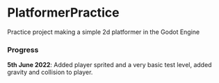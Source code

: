 # PlatformerPractice
Practice project making a simple 2d platformer in the Godot Engine


### Progress

**5th June 2022**: Added player sprited and a very basic test level, added gravity and collision to player.
